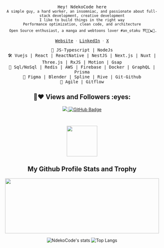<p align="center">
 <samp>Hey! NdekoCode here</samp></br>
  <samp>
     <code>A simple guy, a hard worker, an insomniac, and passionate about full-stack development, creative development
</code>
    <code>I like to build things in the right way</code><br/>
    <code>Performance optimization, clean code, and architecture</code><br/>
   <code> Open Source enthusiast, a manga and webtoons lover #an_otaku ⛩️🌸🍥☯🍜.</code><br/>
    <p align="center">
      <samp>
        <a href="https://ndekocode.com/">Website</a> ᐧ
        <a href="https://www.linkedin.com/in/ndekocode">LinkedIn</a> ᐧ
        <a href="https://x.com/ndekocode">X</a>
      </samp>
    </p>
  </samp>
</p>
<p align="center">
  <samp>🔑 JS-Typescript | NodeJs</samp></br>
  <samp>🛠 Vuejs | React | ReactNative | NestJS | Next.js | Nuxt | Three.js | RxJS | Motion | Gsap</samp></br>
  <samp>💾 Sql/NoSql | Redis | AWS | Firebase | Docker | GraphQL | Prisma</samp></br>
  <samp>🧰 Figma | Blender | Spline | Rive | Git-Github</samp></br>
  <samp>📌 Agile | Gitflow</samp>
</p>

<h2 align="center"> 🤝❤ Views and Followers :eyes:</h2>

<p align="center">

<a href="https://github.com/NdekoCode/github-profile-views-counter">
    <img src="https://komarev.com/ghpvc/?username=NdekoCode">
</a>
    <a href="https://github.com/NdekoCode?tab=followers">
        <img src="https://img.shields.io/github/followers/NdekoCode?label=Followers&style=social" alt="GitHub Badge">
    </a>
</p>

<br/>

<!-- START My Github Profile Trophy SECTION -->
<p align="center">
  <img width="100" src="https://user-images.githubusercontent.com/6661165/91657958-61b4fd00-eb00-11ea-9def-dc7ef5367e34.png" />
  <h2 align="center">My Github Profile Stats and Trophy</h2>
</p>

<p align="center" style="width:100%">
  <img height="180em" width="100%"  src="https://github-readme-streak-stats.herokuapp.com/?user=NdekoCode&theme=gotham&hide_border=true" />
  <!-- <img height="180em" src="https://github-readme-stats.vercel.app/api?username=NdekoCode&show_icons=true&theme=gotham&include_all_commits=true&count_private=true&show_icons=true"/>  -->
</p>

<p align="center">
  <img alt="NdekoCode's stats" src="https://github-readme-stats.vercel.app/api?username=NdekoCode&show_icons=true&icon_color=2F81F7&layout=compact&show_owner=true&theme=gotham&text_color=999999&bg_color=00000000&title_color=2F81F7&hide_title=true&hide_border=true" />
  <img alt="Top Langs" src="https://github-readme-stats.vercel.app/api/top-langs/?username=NdekoCode&include_all_commits=true&layout=compact&langs_count=6&hide=html,css,less,scss,hack,php,javascript,blade&show_icons=true&icon_color=2F81F7&count_private=true&theme=gotham&text_color=999999&bg_color=00000000&title_color=2F81F7&hide_border=true" />
</p>
